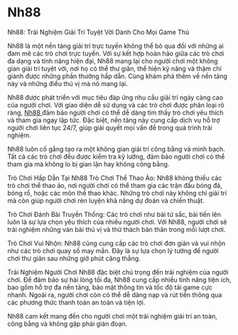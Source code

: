 # Nh88
Nh88: Trải Nghiệm Giải Trí Tuyệt Vời Dành Cho Mọi Game Thủ

Nh88 là một nền tảng giải trí trực tuyến không thể bỏ qua đối với những ai đam mê các trò chơi trực tuyến. Với sự kết hợp hoàn hảo giữa các trò chơi đa dạng và tính năng hiện đại, Nh88 mang lại cho người chơi một không gian giải trí tuyệt vời, nơi họ có thể thư giãn, thể hiện kỹ năng và thậm chí giành được những phần thưởng hấp dẫn. Cùng khám phá thêm về nền tảng này và những điều thú vị mà nó mang lại.

Nh88 được phát triển với mục tiêu đáp ứng nhu cầu giải trí ngày càng cao của người chơi. Với giao diện dễ sử dụng và các trò chơi được phân loại rõ ràng, <a href=https://nh88-vi.com> Nh88 </a>  đảm bảo người chơi có thể dễ dàng tìm thấy trò chơi yêu thích và tham gia ngay lập tức. Đặc biệt, nền tảng này cung cấp dịch vụ hỗ trợ người chơi liên tục 24/7, giúp giải quyết mọi vấn đề trong quá trình trải nghiệm.

Nh88 luôn cố gắng tạo ra một không gian giải trí công bằng và minh bạch. Tất cả các trò chơi đều được kiểm tra kỹ lưỡng, đảm bảo người chơi có thể tham gia mà không lo bị gian lận hay không công bằng.

Trò Chơi Hấp Dẫn Tại Nh88
Trò Chơi Thể Thao Ảo: Nh88 không thiếu các trò chơi thể thao ảo, nơi người chơi có thể tham gia các trận đấu bóng đá, bóng rổ, hoặc các môn thể thao khác. Những trò chơi này không chỉ giải trí mà còn giúp người chơi rèn luyện khả năng dự đoán và chiến thuật.

Trò Chơi Đánh Bài Truyền Thống: Các trò chơi như bài tứ sắc, bài tiến lên luôn là sự lựa chọn yêu thích của nhiều người chơi. Với Nh88, người chơi sẽ trải nghiệm những ván bài thú vị và thử thách bản thân trong mỗi lượt chơi.

Trò Chơi Vui Nhộn: Nh88 cũng cung cấp các trò chơi đơn giản và vui nhộn như các trò chơi quay số may mắn. Đây là sự lựa chọn lý tưởng để người chơi thư giãn sau những giờ phút căng thẳng.

Trải Nghiệm Người Chơi
Nh88 đặc biệt chú trọng đến trải nghiệm của người chơi. Để đảm bảo sự hài lòng tối đa, Nh88 cung cấp nhiều tính năng tiện ích, bao gồm hỗ trợ đa nền tảng, bảo mật thông tin và tốc độ tải game cực nhanh. Ngoài ra, người chơi còn có thể dễ dàng nạp và rút tiền thông qua các phương thức thanh toán an toàn và tiện lợi.

Nh88 cam kết mang đến cho người chơi một trải nghiệm giải trí an toàn, công bằng và không gặp phải gián đoạn.

